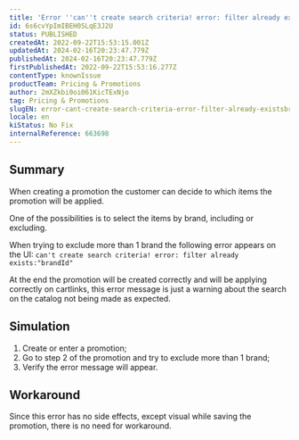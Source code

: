 ```yaml
---
title: 'Error ''can''t create search criteria! error: filter already exists:''brandId'''' when creating a promotion excluding more than 1 brand.'
id: 6s6cvYpImIBEH0SLqE3J2U
status: PUBLISHED
createdAt: 2022-09-22T15:53:15.001Z
updatedAt: 2024-02-16T20:23:47.779Z
publishedAt: 2024-02-16T20:23:47.779Z
firstPublishedAt: 2022-09-22T15:53:16.277Z
contentType: knownIssue
productTeam: Pricing & Promotions
author: 2mXZkbi0oi061KicTExNjo
tag: Pricing & Promotions
slugEN: error-cant-create-search-criteria-error-filter-already-existsbrandid-when-creating-a-promotion-excluding-more-than-1-brand
locale: en
kiStatus: No Fix
internalReference: 663698
---
```


## Summary


When creating a promotion the customer can decide to which items the promotion will be applied.

One of the possibilities is to select the items by brand, including or excluding.

When trying to exclude more than 1 brand the following error appears on the UI:
`can't create search criteria! error: filter already exists:"brandId"`

At the end the promotion will be created correctly and will be applying correctly on cartlinks, this error message is just a warning about the search on the catalog not being made as expected.




## Simulation



1. Create or enter a promotion;
2. Go to step 2 of the promotion and try to exclude more than 1 brand;
3. Verify the error message will appear.



## Workaround


Since this error has no side effects, except visual while saving the promotion, there is no need for workaround.

